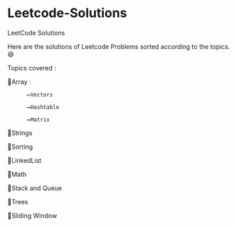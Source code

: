 # Leetcode-Solutions
LeetCode Solutions 

Here are the solutions of Leetcode Problems sorted according to the topics.
😄

Topics covered :

📌Array :

          ➖Vectors
          
          ➖Hashtable
          
          ➖Matrix
          
📌Strings

📌Sorting

📌LinkedList

📌Math

📌Stack and Queue

📌Trees

📌Sliding Window
